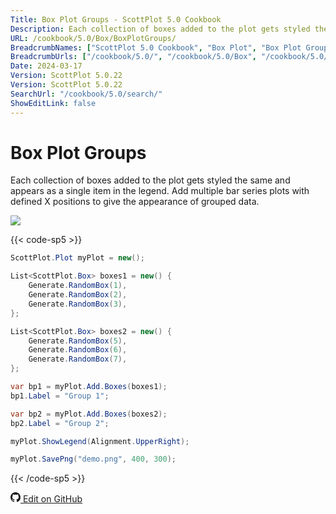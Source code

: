 ```yaml
---
Title: Box Plot Groups - ScottPlot 5.0 Cookbook
Description: Each collection of boxes added to the plot gets styled the same and appears as a single item in the legend. Add multiple bar series plots with defined X positions to give the appearance of grouped data.
URL: /cookbook/5.0/Box/BoxPlotGroups/
BreadcrumbNames: ["ScottPlot 5.0 Cookbook", "Box Plot", "Box Plot Groups"]
BreadcrumbUrls: ["/cookbook/5.0/", "/cookbook/5.0/Box", "/cookbook/5.0/Box/BoxPlotGroups"]
Date: 2024-03-17
Version: ScottPlot 5.0.22
Version: ScottPlot 5.0.22
SearchUrl: "/cookbook/5.0/search/"
ShowEditLink: false
---
```


# Box Plot Groups


Each collection of boxes added to the plot gets styled the same and appears as a single item in the legend. Add multiple bar series plots with defined X positions to give the appearance of grouped data.

[![](/cookbook/5.0/images/BoxPlotGroups.png?240316204900)](/cookbook/5.0/images/BoxPlotGroups.png?240316204900)

{{< code-sp5 >}}

```cs
ScottPlot.Plot myPlot = new();

List<ScottPlot.Box> boxes1 = new() {
    Generate.RandomBox(1),
    Generate.RandomBox(2),
    Generate.RandomBox(3),
};

List<ScottPlot.Box> boxes2 = new() {
    Generate.RandomBox(5),
    Generate.RandomBox(6),
    Generate.RandomBox(7),
};

var bp1 = myPlot.Add.Boxes(boxes1);
bp1.Label = "Group 1";

var bp2 = myPlot.Add.Boxes(boxes2);
bp2.Label = "Group 2";

myPlot.ShowLegend(Alignment.UpperRight);

myPlot.SavePng("demo.png", 400, 300);

```

{{< /code-sp5 >}}

<a href='https://github.com/ScottPlot/ScottPlot/blob/main/src/ScottPlot5/ScottPlot5%20Cookbook/Recipes/PlotTypes/Box.cs'><svg xmlns="http://www.w3.org/2000/svg" width="16" height="16" fill="currentColor" class="mb-1 bi bi-github" viewBox="0 0 16 16">
  <path d="M8 0C3.58 0 0 3.58 0 8c0 3.54 2.29 6.53 5.47 7.59.4.07.55-.17.55-.38 0-.19-.01-.82-.01-1.49-2.01.37-2.53-.49-2.69-.94-.09-.23-.48-.94-.82-1.13-.28-.15-.68-.52-.01-.53.63-.01 1.08.58 1.23.82.72 1.21 1.87.87 2.33.66.07-.52.28-.87.51-1.07-1.78-.2-3.64-.89-3.64-3.95 0-.87.31-1.59.82-2.15-.08-.2-.36-1.02.08-2.12 0 0 .67-.21 2.2.82.64-.18 1.32-.27 2-.27s1.36.09 2 .27c1.53-1.04 2.2-.82 2.2-.82.44 1.1.16 1.92.08 2.12.51.56.82 1.27.82 2.15 0 3.07-1.87 3.75-3.65 3.95.29.25.54.73.54 1.48 0 1.07-.01 1.93-.01 2.2 0 .21.15.46.55.38A8.01 8.01 0 0 0 16 8c0-4.42-3.58-8-8-8"/>
</svg> Edit on GitHub</a>

